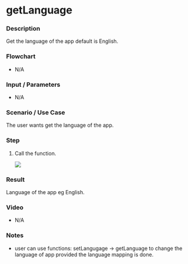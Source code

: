 # getLanguage

### Description

Get the language of the app default is English.

### Flowchart

- N/A

### Input / Parameters

- N/A

### Scenario / Use Case

The user wants get the language of the app.

### Step

1. Call the function.

    ![](../../../../document/function/App/getLanguage/getLanguage-step-1.png?raw=true)

### Result

Language of the app eg English. 

### Video

- N/A
<!--[![Video](http://i.imgur.com/Ot5DWAW.png)](https://youtu.be/StTqXEQ2l-Y?t=35s)-->

### Notes
- user can use functions: setLangugage -> getLanguage to change the language of app provided the language mapping is done.